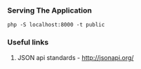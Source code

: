 
### Serving The Application

`php -S localhost:8000 -t public`

### Useful links
1. JSON api standards - http://jsonapi.org/
